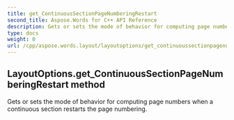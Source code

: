 ```yaml
---
title: get_ContinuousSectionPageNumberingRestart
second_title: Aspose.Words for C++ API Reference
description: Gets or sets the mode of behavior for computing page numbers when a continuous section restarts the page numbering. 
type: docs
weight: 0
url: /cpp/aspose.words.layout/layoutoptions/get_continuoussectionpagenumberingrestart/
---
```

## LayoutOptions.get_ContinuousSectionPageNumberingRestart method


Gets or sets the mode of behavior for computing page numbers when a continuous section restarts the page numbering. 

